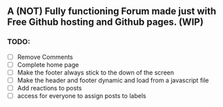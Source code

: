 ## A (NOT) Fully functioning Forum made just with Free Github hosting and Github pages. (WIP)

### TODO:
- [ ] Remove Comments
- [ ] Complete home page
- [ ] Make the footer always stick to the down of the screen
- [ ] Make the header and footer dynamic and load from a javascript file
- [ ] Add reactions to posts
- [ ] access for everyone to assign posts to labels